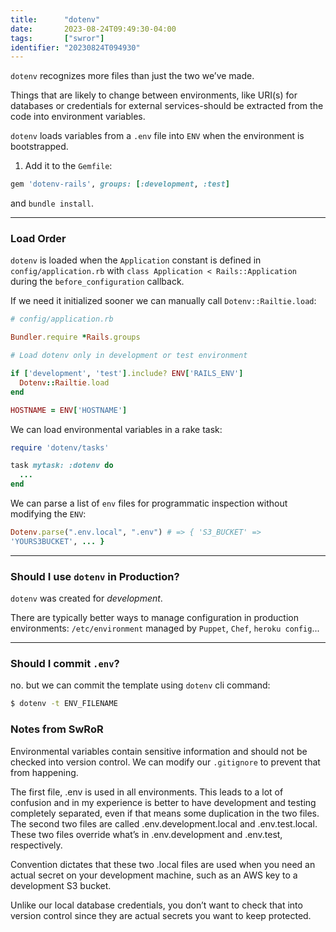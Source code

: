 ```yaml
---
title:      "dotenv"
date:       2023-08-24T09:49:30-04:00
tags:       ["swror"]
identifier: "20230824T094930"
---
```


`dotenv` recognizes more files than just the two we’ve made. 

Things that are likely to change between environments, like URI(s) for
databases or credentials for external services-should be extracted
from the code into environment variables.

`dotenv` loads variables from a `.env` file into `ENV` when the
environment is bootstrapped.

1. Add it to the `Gemfile`:

```ruby
gem 'dotenv-rails', groups: [:development, :test]
```

and `bundle install`.

*******

### Load Order ###

`dotenv` is loaded when the `Application` constant is defined in
`config/application.rb` with `class Application < Rails::Application`
during the `before_configuration` callback.

If we need it initialized sooner we can manually call
`Dotenv::Railtie.load`:

```ruby
# config/application.rb

Bundler.require *Rails.groups

# Load dotenv only in development or test environment

if ['development', 'test'].include? ENV['RAILS_ENV']
  Dotenv::Railtie.load
end

HOSTNAME = ENV['HOSTNAME']
```

We can load environmental variables in a rake task:

```ruby
require 'dotenv/tasks'

task mytask: :dotenv do
  ...
end
```

We can parse a list of `env` files for programmatic inspection without
modifying the `ENV`:

```ruby
Dotenv.parse(".env.local", ".env") # => { 'S3_BUCKET' =>
'YOURS3BUCKET', ... }
```

*******

### Should I use `dotenv` in Production? ###

`dotenv` was created for _development_.

There are typically better ways to manage configuration in production
environments: `/etc/environment` managed by `Puppet`, `Chef`, `heroku
config`...

*******

### Should I commit `.env`? ###

no. but we can commit the template using `dotenv` cli command:

```bash
$ dotenv -t ENV_FILENAME 
```

### Notes from SwRoR ###

Environmental variables contain sensitive information and should not
be checked into version control. We can modify our `.gitignore` to
prevent that from happening.

The first file, .env is used in all environments. This leads to a lot
of confusion and in my experience is better to have development and
testing completely separated, even if that means some duplication in
the two files. The second two files are called .env.development.local
and .env.test.local. These two files override what’s in
.env.development and .env.test, respectively.  

Convention dictates that these two .local files are used when you need
an actual secret on your development machine, such as an AWS key to a
development S3 bucket. 

Unlike our local database credentials, you don’t want to check that
into version control since they are actual secrets you want to keep
protected. 
